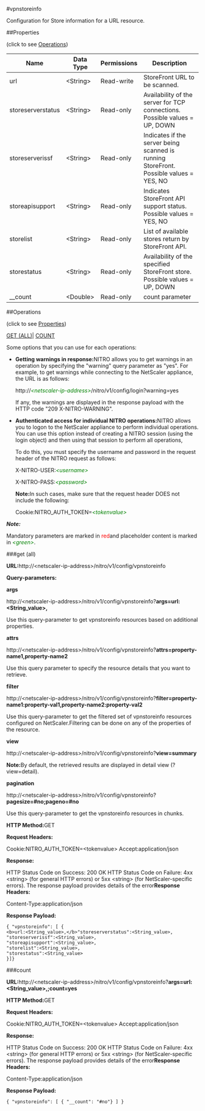 #vpnstoreinfo

Configuration for Store information for a URL resource.


##Properties 
<span>(click to see [Operations](#opera))</span>


<table><thead><tr><th>Name</th><th>Data Type</th><th>Permissions</th><th>Description</th></tr></thead><tbody><tr><td>url</td><td>&lt;String></td><td>Read-write</td><td>StoreFront URL to be scanned.</td></tr><tr><td>storeserverstatus</td><td>&lt;String></td><td>Read-only</td><td>Availability of the server for TCP connections.<br>Possible values = UP, DOWN</td></tr><tr><td>storeserverissf</td><td>&lt;String></td><td>Read-only</td><td>Indicates if the server being scanned is running StoreFront.<br>Possible values = YES, NO</td></tr><tr><td>storeapisupport</td><td>&lt;String></td><td>Read-only</td><td>Indicates StoreFront API support status.<br>Possible values = YES, NO</td></tr><tr><td>storelist</td><td>&lt;String></td><td>Read-only</td><td>List of available stores return by StoreFront API.</td></tr><tr><td>storestatus</td><td>&lt;String></td><td>Read-only</td><td>Availability of the specified StoreFront store.<br>Possible values = UP, DOWN</td></tr><tr><td>__count</td><td>&lt;Double></td><td>Read-only</td><td>count parameter</td></tr></tbody></table>
##Operations 
<span>(click to see [Properties](#prope))</span>


[GET (ALL)](#get-)| [COUNT](#)


Some options that you can use for each operations:
<ul><li><p><b>Getting warnings in response:</b>NITRO allows you to get warnings in an operation by specifying the "warning" query parameter as "yes". For example, to get warnings while connecting to the NetScaler appliance, the URL is as follows:</p><p>http://<span style="color:green;font-style:italic;">&lt;netscaler-ip-address&gt;</span>/nitro/v1/config/login?warning=yes</p><p>If any, the warnings are displayed in the response payload with the HTTP code "209 X-NITRO-WARNING".</p></li><li><p><b>Authenticated access for individual NITRO operations:</b>NITRO allows you to logon to the NetScaler appliance to perform individual operations. You can use this option instead of creating a NITRO session (using the login object) and then using that session to perform all operations,</p><p>To do this, you must specify the username and password in the request header of the NITRO request as follows:</p><p>X-NITRO-USER:<span style="color:green;font-style:italic;">&lt;username&gt;</span></p><p>X-NITRO-PASS:<span style="color:green;font-style:italic;">&lt;password&gt;</span></p><p><b>Note:</b>In such cases, make sure that the request header DOES not include the following:</p><p>Cookie:NITRO_AUTH_TOKEN=<span style="color:green;font-style:italic;">&lt;tokenvalue&gt;</span></p></li></ul>



***Note:*** 
Mandatory parameters are marked in <span style="color:#FF0000;">red</span>and placeholder content is marked in <span style="color:green;font-style:italic">&lt;green&gt;</span>.

###get (all)



<b>URL:</b>http://&lt;netscaler-ip-address&gt;/nitro/v1/config/vpnstoreinfo
<b>Query-parameters:</b>
<b>args</b>
http://&lt;netscaler-ip-address&gt;/nitro/v1/config/vpnstoreinfo?<b>args=<b>url:&lt;String_value&gt;,</b></b>
Use this query-parameter to get vpnstoreinfo resources based on additional properties.


<b>attrs</b>
http://&lt;netscaler-ip-address&gt;/nitro/v1/config/vpnstoreinfo?<b>attrs=property-name1,property-name2</b>
Use this query parameter to specify the resource details that you want to retrieve.


<b>filter</b>
http://&lt;netscaler-ip-address&gt;/nitro/v1/config/vpnstoreinfo?<b>filter=property-name1:property-val1,property-name2:property-val2</b>
Use this query-parameter to get the filtered set of vpnstoreinfo resources configured on NetScaler.Filtering can be done on any of the properties of the resource.


<b>view</b>
http://&lt;netscaler-ip-address&gt;/nitro/v1/config/vpnstoreinfo?<b>view=summary</b>
<b>Note:</b>By default, the retrieved results are displayed in detail view (?view=detail).


<b>pagination</b>
http://&lt;netscaler-ip-address&gt;/nitro/v1/config/vpnstoreinfo?<b>pagesize=#no;pageno=#no</b>
Use this query-parameter to get the vpnstoreinfo resources in chunks.



<b>HTTP Method:</b>GET
<b>Request Headers:</b>

Cookie:NITRO_AUTH_TOKEN=&lt;tokenvalue&gt;Accept:application/json

<b>Response:</b>
HTTP Status Code on Success: 200 OKHTTP Status Code on Failure: 4xx &lt;string&gt; (for general HTTP errors) or 5xx &lt;string&gt; (for NetScaler-specific errors). The response payload provides details of the error<b>Response Headers:</b>

Content-Type:application/json

<b>Response Payload: </b>```{ "vpnstoreinfo": [ {<b>url:<String_value>,</b>"storeserverstatus":<String_value>,"storeserverissf":<String_value>,"storeapisupport":<String_value>,"storelist":<String_value>,"storestatus":<String_value>}]}```



###count



<b>URL:</b>http://&lt;netscaler-ip-address&gt;/nitro/v1/config/vpnstoreinfo?<b>args=<b>url:&lt;String_value&gt;,</b>;count=yes</b>
<b>HTTP Method:</b>GET
<b>Request Headers:</b>

Cookie:NITRO_AUTH_TOKEN=&lt;tokenvalue&gt;Accept:application/json

<b>Response:</b>
HTTP Status Code on Success: 200 OKHTTP Status Code on Failure: 4xx &lt;string&gt; (for general HTTP errors) or 5xx &lt;string&gt; (for NetScaler-specific errors). The response payload provides details of the error<b>Response Headers:</b>

Content-Type:application/json

<b>Response Payload: </b>```{ "vpnstoreinfo": [ { "__count": "#no"} ] }```



